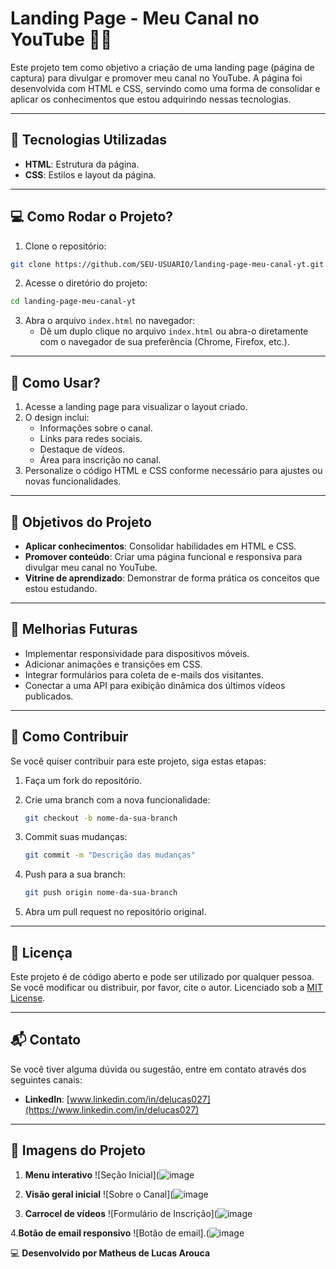 # Landing Page - Meu Canal no YouTube 🎥🌐

Este projeto tem como objetivo a criação de uma landing page (página de captura) para divulgar e promover meu canal no YouTube. A página foi desenvolvida com HTML e CSS, servindo como uma forma de consolidar e aplicar os conhecimentos que estou adquirindo nessas tecnologias.

---

## 🚀 Tecnologias Utilizadas

- **HTML**: Estrutura da página.
- **CSS**: Estilos e layout da página.

---

## 💻 Como Rodar o Projeto?

1. Clone o repositório:

```bash
git clone https://github.com/SEU-USUARIO/landing-page-meu-canal-yt.git
```

2. Acesse o diretório do projeto:

```bash
cd landing-page-meu-canal-yt
```

3. Abra o arquivo `index.html` no navegador:
   - Dê um duplo clique no arquivo `index.html` ou abra-o diretamente com o navegador de sua preferência (Chrome, Firefox, etc.).

---

## 📖 Como Usar?

1. Acesse a landing page para visualizar o layout criado.
2. O design inclui:
   - Informações sobre o canal.
   - Links para redes sociais.
   - Destaque de vídeos.
   - Área para inscrição no canal.
3. Personalize o código HTML e CSS conforme necessário para ajustes ou novas funcionalidades.

---

## 🎯 Objetivos do Projeto

- **Aplicar conhecimentos**: Consolidar habilidades em HTML e CSS.
- **Promover conteúdo**: Criar uma página funcional e responsiva para divulgar meu canal no YouTube.
- **Vitrine de aprendizado**: Demonstrar de forma prática os conceitos que estou estudando.

---

## 📱 Melhorias Futuras

- Implementar responsividade para dispositivos móveis.
- Adicionar animações e transições em CSS.
- Integrar formulários para coleta de e-mails dos visitantes.
- Conectar a uma API para exibição dinâmica dos últimos vídeos publicados.

---

## 🤝 Como Contribuir

Se você quiser contribuir para este projeto, siga estas etapas:

1. Faça um fork do repositório.
2. Crie uma branch com a nova funcionalidade:

   ```bash
   git checkout -b nome-da-sua-branch
   ```

3. Commit suas mudanças:

   ```bash
   git commit -m "Descrição das mudanças"
   ```

4. Push para a sua branch:

   ```bash
   git push origin nome-da-sua-branch
   ```

5. Abra um pull request no repositório original.

---

## 📜 Licença

Este projeto é de código aberto e pode ser utilizado por qualquer pessoa. Se você modificar ou distribuir, por favor, cite o autor. Licenciado sob a [MIT License](LICENSE).

---

## 📬 Contato

Se você tiver alguma dúvida ou sugestão, entre em contato através dos seguintes canais:

- **LinkedIn**: [www.linkedin.com/in/delucas027](https://www.linkedin.com/in/delucas027)

---

## 📸 Imagens do Projeto

1. **Menu interativo**
   ![Seção Inicial](![image](https://github.com/user-attachments/assets/7a41e26f-43c5-4703-a810-33de50546405)

   

3. **Visão geral inicial**
   ![Sobre o Canal](![image](https://github.com/user-attachments/assets/6d11c240-e537-4b86-9bdc-8bd87cdd889b)

   

5. **Carrocel de vídeos**
   ![Formulário de Inscrição](![image](https://github.com/user-attachments/assets/6dc235ea-c09e-443c-94c8-1e8d5ac0447c)

   

4.**Botão de email responsivo**
  ![Botão de email].(![image](https://github.com/user-attachments/assets/ba36cc63-3e9d-4569-92a4-3abac8a558d4)



💻 **Desenvolvido por Matheus de Lucas Arouca**

